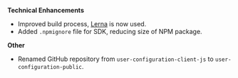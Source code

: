 **Technical Enhancements**

* Improved build process, [Lerna](https://lerna.js.org/) is now used.
* Added `.npmignore` file for SDK, reducing size of NPM package.

**Other**

* Renamed GitHub repository from `user-configuration-client-js` to `user-configuration-public`.
